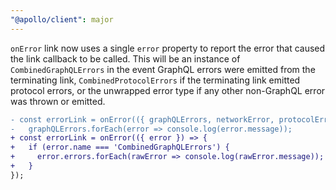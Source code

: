 ```yaml
---
"@apollo/client": major
---
```


`onError` link now uses a single `error` property to report the error that caused the link callback to be called. This will be an instance of `CombinedGraphQLErrors` in the event GraphQL errors were emitted from the terminating link, `CombinedProtocolErrors` if the terminating link emitted protocol errors, or the unwrapped error type if any other non-GraphQL error was thrown or emitted.

```diff
- const errorLink = onError(({ graphQLErrors, networkError, protocolErrors }) => {
-   graphQLErrors.forEach(error => console.log(error.message));
+ const errorLink = onError(({ error }) => {
+   if (error.name === 'CombinedGraphQLErrors') {
+     error.errors.forEach(rawError => console.log(rawError.message));
+   }
});
```
